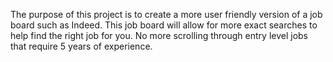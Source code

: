 The purpose of this project is to create a more user friendly version of a
job board such as Indeed. This job board will allow for more exact searches 
to help find the right job for you. No more scrolling through entry level jobs
that require 5 years of experience.
